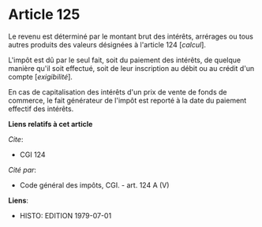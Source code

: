 # Article 125

Le revenu est déterminé par le montant brut des intérêts, arrérages ou tous autres produits des valeurs désignées à l'article
124 [*calcul*].

L'impôt est dû par le seul fait, soit du paiement des intérêts, de quelque manière qu'il soit effectué, soit de leur
inscription au débit ou au crédit d'un compte [*exigibilité*].

En cas de capitalisation des intérêts d'un prix de vente de fonds de commerce, le fait générateur de l'impôt est reporté à la
date du paiement effectif des intérêts.

**Liens relatifs à cet article**

_Cite_:

  - CGI 124

_Cité par_:

  - Code général des impôts, CGI. - art. 124 A (V)

**Liens**:

  - HISTO: EDITION 1979-07-01
